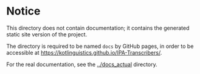 # Notice

This directory does not contain documentation;
it contains the generated static site version of the project.

The directory is required to be named `docs` by GitHub pages, in order to be accessible at <https://kotlinguistics.github.io/IPA-Transcribers/>.

For the real documentation, see the [../docs_actual](../docs_actual) directory.
